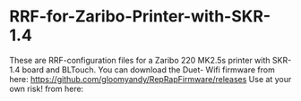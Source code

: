 # RRF-for-Zaribo-Printer-with-SKR-1.4
These are RRF-configuration files for a Zaribo 220  MK2.5s printer with SKR- 1.4 board and BLTouch. You can download the Duet- Wifi firmware from here: https://github.com/gloomyandy/RepRapFirmware/releases Use at your own risk! from here: 
